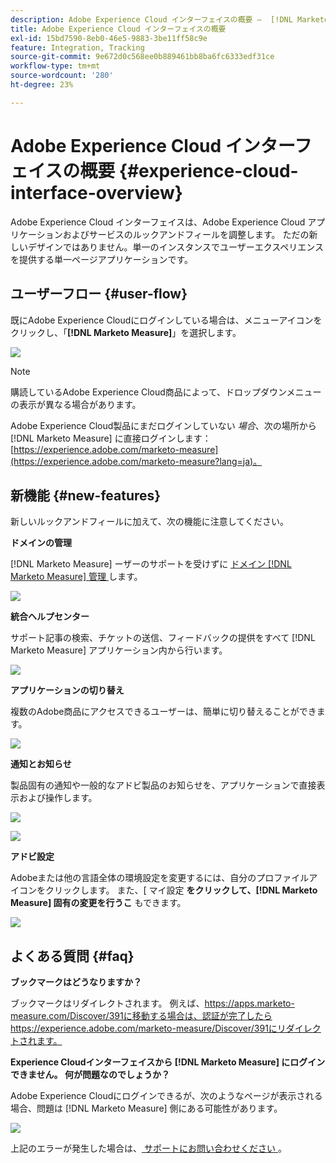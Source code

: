 ```yaml
---
description: Adobe Experience Cloud インターフェイスの概要 –  [!DNL Marketo Measure]
title: Adobe Experience Cloud インターフェイスの概要
exl-id: 15bd7590-8eb0-46e5-9883-3be11ff58c9e
feature: Integration, Tracking
source-git-commit: 9e672d0c568ee0b889461bb8ba6fc6333edf31ce
workflow-type: tm+mt
source-wordcount: '280'
ht-degree: 23%

---
```


# Adobe Experience Cloud インターフェイスの概要 {#experience-cloud-interface-overview}

Adobe Experience Cloud インターフェイスは、Adobe Experience Cloud アプリケーションおよびサービスのルックアンドフィールを調整します。 ただの新しいデザインではありません。単一のインスタンスでユーザーエクスペリエンスを提供する単一ページアプリケーションです。

## ユーザーフロー {#user-flow}

既にAdobe Experience Cloudにログインしている場合は、メニューアイコンをクリックし、「**[!DNL Marketo Measure]**」を選択します。

![](assets/unified-shell-overview-4.png)

>[!NOTE]
>
>購読しているAdobe Experience Cloud商品によって、ドロップダウンメニューの表示が異なる場合があります。

Adobe Experience Cloud製品にまだログインしていない _場合_、次の場所から [!DNL Marketo Measure] に直接ログインします：[https://experience.adobe.com/marketo-measure](https://experience.adobe.com/marketo-measure?lang=ja)。

## 新機能 {#new-features}

新しいルックアンドフィールに加えて、次の機能に注意してください。

**ドメインの管理**

[!DNL Marketo Measure] ーザーのサポートを受けずに [ ドメイン  [!DNL Marketo Measure]  管理 ](/help/marketo-measure-and-adobe/domain-management.md) します。

![](assets/unified-shell-overview-5.png)

**統合ヘルプセンター**

サポート記事の検索、チケットの送信、フィードバックの提供をすべて [!DNL Marketo Measure] アプリケーション内から行います。

![](assets/unified-shell-overview-6.png)

**アプリケーションの切り替え**

複数のAdobe商品にアクセスできるユーザーは、簡単に切り替えることができます。

![](assets/unified-shell-overview-7.png)

**通知とお知らせ**

製品固有の通知や一般的なアドビ製品のお知らせを、アプリケーションで直接表示および操作します。

![](assets/unified-shell-overview-8.png)

![](assets/unified-shell-overview-9.png)

**アドビ設定**

Adobeまたは他の言語全体の環境設定を変更するには、自分のプロファイルアイコンをクリックします。 また、&lbrack; マイ設定 **をクリックして、[!DNL Marketo Measure] 固有の変更を行うこ** もできます。

![](assets/unified-shell-overview-10.png)

## よくある質問 {#faq}

**ブックマークはどうなりますか？**

ブックマークはリダイレクトされます。 例えば、https://apps.marketo-measure.com/Discover/391に移動する場合は、認証が完了したらhttps://experience.adobe.com/marketo-measure/Discover/391にリダイレクトされます。

**Experience Cloudインターフェイスから [!DNL Marketo Measure] にログインできません。 何が問題なのでしょうか？**

Adobe Experience Cloudにログインできるが、次のようなページが表示される場合、問題は [!DNL Marketo Measure] 側にある可能性があります。

![](assets/unified-shell-overview-11.png)

上記のエラーが発生した場合は、[ サポートにお問い合わせください ](https://nation.marketo.com/t5/support/ct-p/Support)。
